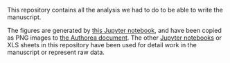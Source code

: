 This repository contains all the analysis we had to do to be able to write the manuscript.

The figures are generated by [this Jupyter notebook](Analysis.ipynb), and have been copied as PNG images to [the Authorea document](https://www.authorea.com/274247/47HwqAxume3L2xkLOsg_SQ).
The other [Jupyter notebooks](http://jupyter.org) or XLS sheets in this repository have been used for detail work in the manuscript or represent raw data.
